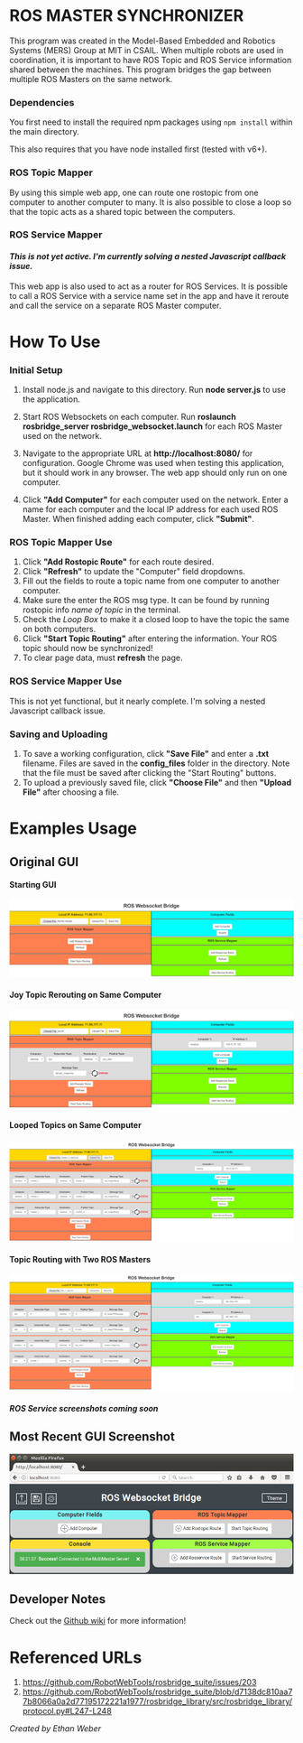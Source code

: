 # ROS MASTER SYNCHRONIZER

This program was created in the Model-Based Embedded and Robotics Systems (MERS) Group at MIT in CSAIL. When multiple robots are used in coordination, it is important to have ROS Topic and ROS Service information shared between the machines. This program bridges the gap between multiple ROS Masters on the same network.

### Dependencies

You first need to install the required npm packages using `npm install` within the main directory.

This also requires that you have node installed first (tested with v6+).

### ROS Topic Mapper

By using this simple web app, one can route one rostopic from one computer to another computer to many. It is also possible to close a loop so that the topic acts as a shared topic between the computers.

### ROS Service Mapper
#### *This is not yet active. I'm currently solving a nested Javascript callback issue.*
This web app is also used to act as a router for ROS Services. It is possible to call a ROS Service with a service name set in the app and have it reroute and call the service on a separate ROS Master computer.

# How To Use
### Initial Setup
1. Install node.js and navigate to this directory. Run **node server.js** to use the application.

2. Start ROS Websockets on each computer. Run **roslaunch rosbridge_server rosbridge_websocket.launch** for each ROS Master used on the network.

3. Navigate to the appropriate URL at **http://localhost:8080/** for configuration. Google Chrome was used when testing this application, but it should work in any browser. The web app should only run on one computer.

4. Click **"Add Computer"** for each computer used on the network. Enter a name for each computer and the local IP address for each used ROS Master. When finished adding each computer, click **"Submit"**.

### ROS Topic Mapper Use
1. Click **"Add Rostopic Route"** for each route desired.
2. Click **"Refresh"** to update the "Computer" field dropdowns.
3. Fill out the fields to route a topic name from one computer to another computer.
4. Make sure the enter the ROS msg type. It can be found by running rostopic info *name of topic* in the terminal.
5. Check the *Loop Box* to make it a closed loop to have the topic the same on both computers.
6. Click **"Start Topic Routing"** after entering the information. Your ROS topic should now be synchronized!
7. To clear page data, must **refresh** the page.

### ROS Service Mapper Use
This is not yet functional, but it nearly complete. I'm solving a nested Javascript callback issue.

### Saving and Uploading
1. To save a working configuration, click **"Save File"** and enter a **.txt** filename. Files are saved in the **config_files** folder in the directory. Note that the file must be saved after clicking the "Start Routing" buttons.
2. To upload a previously saved file, click **"Choose File"** and then **"Upload File"** after choosing a file.

# Examples Usage
## Original GUI
#### Starting GUI
![Alt text](images/gui.png?raw=true "Starting GUI")
#### Joy Topic Rerouting on Same Computer
![Alt text](images/joy.png?raw=true "Joy Topic Rerouting")
#### Looped Topics on Same Computer
![Alt text](images/four_looped_topics.png?raw=true "Looped Topics")
#### Topic Routing with Two ROS Masters
![Alt text](images/robot_topic_test.png?raw=true "Topic Routing with Two Robots")
#### *ROS Service screenshots coming soon*
## Most Recent GUI Screenshot
![Alt text](images/new_gui.png?raw=true "Most Recent GUI")

## Developer Notes
Check out the [Github wiki](https://github.com/ethanweber/ros-multimaster-app/wiki) for more information!

# Referenced URLs
1. https://github.com/RobotWebTools/rosbridge_suite/issues/203
2. https://github.com/RobotWebTools/rosbridge_suite/blob/d7138dc810aa77b8066a0a2d77195172221a1977/rosbridge_library/src/rosbridge_library/protocol.py#L247-L248


*Created by Ethan Weber*
